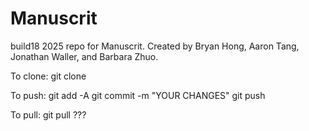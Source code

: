 # Manuscrit
build18 2025 repo for Manuscrit. Created by Bryan Hong, Aaron Tang, Jonathan Waller, and Barbara Zhuo.

To clone:
git clone <URL>

To push:
git add -A
git commit -m "YOUR CHANGES"
git push

To pull:
git pull ???
